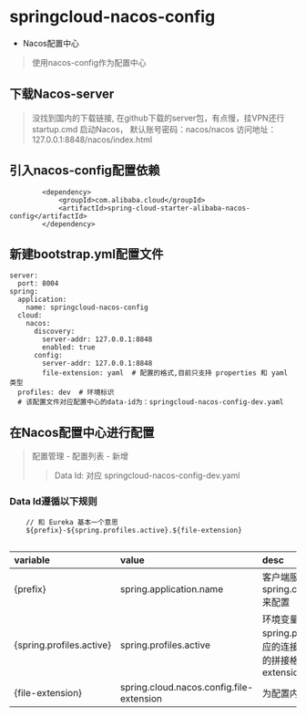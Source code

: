 # springcloud-nacos-config
* Nacos配置中心
> 使用nacos-config作为配置中心

## 下载Nacos-server
> 没找到国内的下载链接, 在github下载的server包，有点慢，挂VPN还行
> startup.cmd 启动Nacos， 默认账号密码：nacos/nacos
> 访问地址： 127.0.0.1:8848/nacos/index.html

## 引入nacos-config配置依赖
```
        <dependency>
            <groupId>com.alibaba.cloud</groupId>
            <artifactId>spring-cloud-starter-alibaba-nacos-config</artifactId>
        </dependency>
```

## 新建bootstrap.yml配置文件
```
server:
  port: 8004
spring:
  application:
    name: springcloud-nacos-config
  cloud:
    nacos:
      discovery:
        server-addr: 127.0.0.1:8848
        enabled: true
      config:
        server-addr: 127.0.0.1:8848
        file-extension: yaml  # 配置的格式,目前只支持 properties 和 yaml 类型
  profiles: dev  # 环境标识
  # 该配置文件对应配置中心的data-id为：springcloud-nacos-config-dev.yaml
```

## 在Nacos配置中心进行配置
> 配置管理 - 配置列表 - 新增
>> Data Id: 对应 springcloud-nacos-config-dev.yaml

### Data Id遵循以下规则
```
    // 和 Eureka 基本一个意思
    ${prefix}-${spring.profiles.active}.${file-extension}
    
```

| variable | value | desc |  
| :--- | :--- | :--- |   
| {prefix}| spring.application.name | 客户端服务名，可以通过spring.cloud.nacos.config.prefix来配置 |  
| {spring.profiles.active} | spring.profiles.active | 环境变量,注意：当 spring.profiles.active 为空时，对应的连接符 - 也将不存在，dataId 的拼接格式变成 ${prefix}.${file-extension} | 
| {file-extension} | spring.cloud.nacos.config.file-extension | 为配置内容的数据格式。 |  